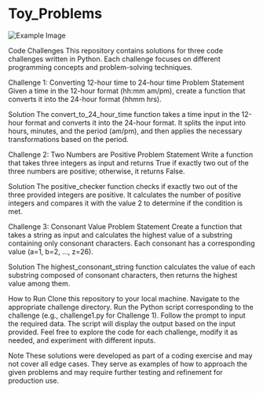 # Toy_Problems
![Example Image](https//encrypted-tbn0.gstatic.com/images?q=tbn:ANd9GcTEFuBnLlbw6x4dzFEiGMGBaUkFGIndMJ90YQ&usqp=CAU)

Code Challenges
This repository contains solutions for three code challenges written in Python. Each challenge focuses on different programming concepts and problem-solving techniques.

Challenge 1: Converting 12-hour time to 24-hour time
Problem Statement
Given a time in the 12-hour format (hh:mm am/pm), create a function that converts it into the 24-hour format (hhmm hrs).

Solution
The convert_to_24_hour_time function takes a time input in the 12-hour format and converts it into the 24-hour format. It splits the input into hours, minutes, and the period (am/pm), and then applies the necessary transformations based on the period.

Challenge 2: Two Numbers are Positive
Problem Statement
Write a function that takes three integers as input and returns True if exactly two out of the three numbers are positive; otherwise, it returns False.

Solution
The positive_checker function checks if exactly two out of the three provided integers are positive. It calculates the number of positive integers and compares it with the value 2 to determine if the condition is met.

Challenge 3: Consonant Value
Problem Statement
Create a function that takes a string as input and calculates the highest value of a substring containing only consonant characters. Each consonant has a corresponding value (a=1, b=2, ..., z=26).

Solution
The highest_consonant_string function calculates the value of each substring composed of consonant characters, then returns the highest value among them.

How to Run
Clone this repository to your local machine.
Navigate to the appropriate challenge directory.
Run the Python script corresponding to the challenge (e.g., challenge1.py for Challenge 1).
Follow the prompt to input the required data.
The script will display the output based on the input provided.
Feel free to explore the code for each challenge, modify it as needed, and experiment with different inputs.

Note
These solutions were developed as part of a coding exercise and may not cover all edge cases. They serve as examples of how to approach the given problems and may require further testing and refinement for production use.
